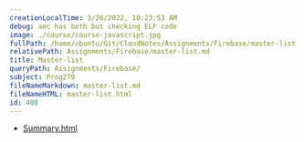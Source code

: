 ```yaml
---
creationLocalTime: 3/26/2022, 10:23:53 AM
debug: aec has both but checking ELF code
image: ./course/course-javascript.jpg
fullPath: /home/ubuntu/Git/CloudNotes/Assignments/Firebase/master-list.md
relativePath: Assignments/Firebase/master-list.md
title: Master-list
queryPath: Assignments/Firebase/
subject: Prog270
fileNameMarkdown: master-list.md
fileNameHTML: master-list.html
id: 408
---
```



<!-- toc -->
<!-- tocstop -->

* [Summary.html](Summary.html)